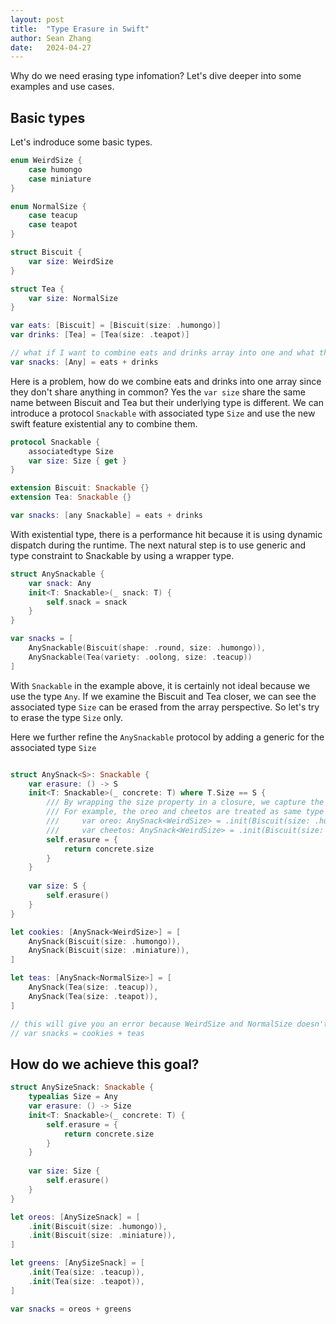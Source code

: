 ```yaml
---
layout: post
title:  "Type Erasure in Swift"
author: Sean Zhang
date:   2024-04-27
---
```


Why do we need erasing type infomation? Let's dive deeper into some examples and use cases.

## Basic types

Let's indroduce some basic types.

```swift
enum WeirdSize {
    case humongo
    case miniature
}

enum NormalSize {
    case teacup
    case teapot
}

struct Biscuit {
    var size: WeirdSize
}

struct Tea {
    var size: NormalSize
}

var eats: [Biscuit] = [Biscuit(size: .humongo)]
var drinks: [Tea] = [Tea(size: .teapot)]

// what if I want to combine eats and drinks array into one and what the type would it be?
var snacks: [Any] = eats + drinks
```


Here is a problem, how do we combine eats and drinks into one array since they don't share anything in common?
Yes the `var size` share the same name between Biscuit and Tea but their underlying type is different.
We can introduce a protocol `Snackable` with associated type `Size` and use the new swift feature existential any to combine them.  


```swift
protocol Snackable {
    associatedtype Size
    var size: Size { get }
}

extension Biscuit: Snackable {}
extension Tea: Snackable {}

var snacks: [any Snackable] = eats + drinks
```

With existential type, there is a performance hit because it is using dynamic dispatch during the runtime.
The next natural step is to use generic and type constraint to Snackable by using a wrapper type.


```swift
struct AnySnackable {
    var snack: Any
    init<T: Snackable>(_ snack: T) {
        self.snack = snack
    }
}

var snacks = [
    AnySnackable(Biscuit(shape: .round, size: .humongo)),
    AnySnackable(Tea(variety: .oolong, size: .teacup))
]
```

With `Snackable` in the example above, it is certainly not ideal because we use the type `Any`.
If we examine the Biscuit and Tea closer, we can see the associated type `Size` can be erased from the array perspective.
So let's try to erase the type `Size` only.  

Here we further refine the `AnySnackable` protocol by adding a generic for the associated type `Size`

```swift

struct AnySnack<S>: Snackable {
    var erasure: () -> S
    init<T: Snackable>(_ concrete: T) where T.Size == S {
        /// By wrapping the size property in a closure, we capture the concrete type T's Size type info and effectively erased all other type info of concrete T.
        /// For example, the oreo and cheetos are treated as same type now and all other type info of oreo and cheetos are gone.
        ///     var oreo: AnySnack<WeirdSize> = .init(Biscuit(size: .humongo))
        ///     var cheetos: AnySnack<WeirdSize> = .init(Biscuit(size: .miniature))
        self.erasure = {
            return concrete.size
        }
    }
    
    var size: S {
        self.erasure()
    }
}

let cookies: [AnySnack<WeirdSize>] = [
    AnySnack(Biscuit(size: .humongo)),
    AnySnack(Biscuit(size: .miniature)),
]

let teas: [AnySnack<NormalSize>] = [
    AnySnack(Tea(size: .teacup)),
    AnySnack(Tea(size: .teapot)),
]

// this will give you an error because WeirdSize and NormalSize doesn't match
// var snacks = cookies + teas 
```

## How do we achieve this goal?

```swift
struct AnySizeSnack: Snackable {
    typealias Size = Any
    var erasure: () -> Size
    init<T: Snackable>(_ concrete: T) {
        self.erasure = {
            return concrete.size
        }
    }
    
    var size: Size {
        self.erasure()
    }
}

let oreos: [AnySizeSnack] = [
    .init(Biscuit(size: .humongo)),
    .init(Biscuit(size: .miniature)),
]

let greens: [AnySizeSnack] = [
    .init(Tea(size: .teacup)),
    .init(Tea(size: .teapot)),
]

var snacks = oreos + greens
```